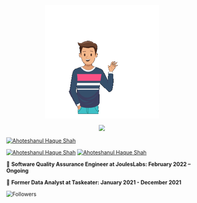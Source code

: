 <p align="center">
<img src="https://github.com/ahoteshanul/ahoteshanul/blob/main/GIF.gif" height="300px"/> </p>
<p align="center">
  <img src="https://readme-typing-svg.herokuapp.com?center=true&width=380&lines=AHOTESHANUL+HAQUE+SHAH;"/>
</p>

[![Ahoteshanul Haque Shah](https://img.shields.io/badge/-As--Salaam--Alaikum-informational)]()


[![Ahoteshanul Haque Shah](https://img.shields.io/badge/Facebook-Ahoteshanul%20Haque%20Shah-informational)](https://www.facebook.com/ahoteshanul.haque.shah/)
[![Ahoteshanul Haque Shah](https://img.shields.io/badge/LinkedIn-Ahoteshanul%20Haque%20Shah-informational)](https://www.linkedin.com/in/ahoteshanul/)
<br>

:rocket: **Software Quality Assurance Engineer at JoulesLabs: February 2022 – Ongoing**

:rocket: **Former Data Analyst at Taskeater: January 2021 - December 2021**

![Followers](https://img.shields.io/github/followers/ahoteshanul?style=social)
